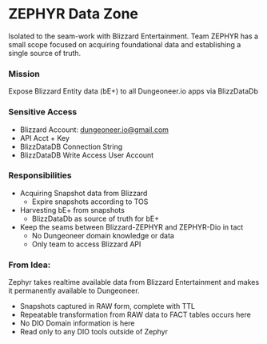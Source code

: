 # ZEPHYR Data Zone

Isolated to the seam-work with Blizzard Entertainment. Team ZEPHYR has a small scope focused on acquiring foundational data and establishing a single source of truth.


### Mission
Expose Blizzard Entity data (bE+) to all Dungeoneer.io apps via BlizzDataDb

### Sensitive Access
- Blizzard Account: dungeoneer.io@gmail.com
- API Acct + Key
- BlizzDataDB Connection String
- BlizzDataDB Write Access User Account

### Responsibilities
- Acquiring Snapshot data from Blizzard
  - Expire snapshots according to TOS
- Harvesting bE+ from snapshots
  - BlizzDataDb as source of truth for bE+
- Keep the seams between Blizzard-ZEPHYR and ZEPHYR-Dio in tact
  - No Dungeoneer domain knowledge or data
  - Only team to access Blizzard API


### From Idea:
Zephyr takes realtime available data from Blizzard Entertainment and makes it permanently available to Dungeoneer.
- Snapshots captured in RAW form, complete with TTL
- Repeatable transformation from RAW data to FACT tables occurs here
- No DIO Domain information is here
- Read only to any DIO tools outside of Zephyr
